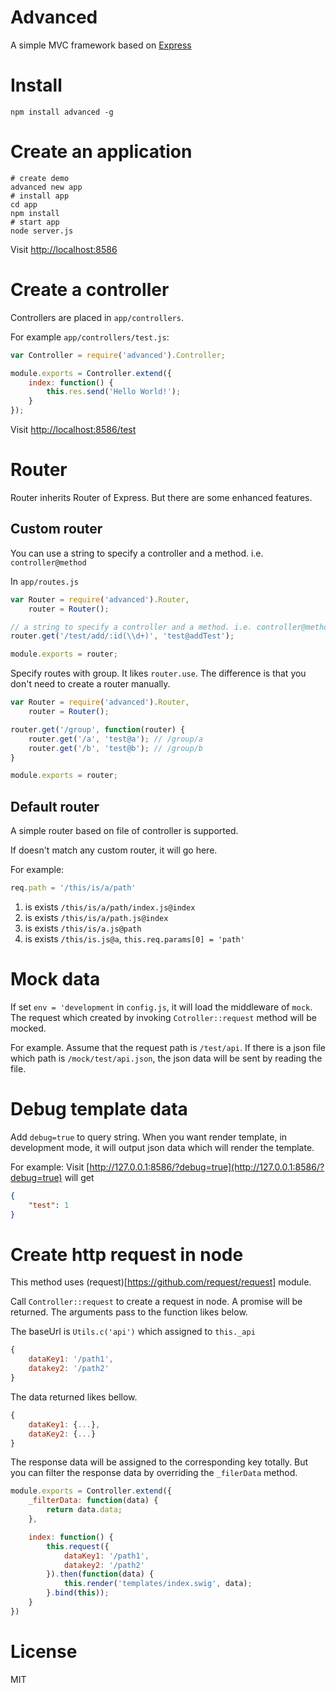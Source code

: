# Advanced

A simple MVC framework based on [Express](https://github.com/strongloop/express)

# Install

```
npm install advanced -g
```

# Create an application

```shell
# create demo
advanced new app
# install app
cd app
npm install
# start app
node server.js
```

Visit [http://localhost:8586](http://localhost:8586)

# Create a controller

Controllers are placed in `app/controllers`.

For example `app/controllers/test.js`:

```javascript
var Controller = require('advanced').Controller;

module.exports = Controller.extend({
    index: function() {
        this.res.send('Hello World!');
    }
});
```

Visit [http://localhost:8586/test](http://localhost:8586/test)

# Router

Router inherits Router of Express. But there are some enhanced features.

## Custom router

You can use a string to specify a controller and a method. i.e. `controller@method`

In `app/routes.js`

```javascript
var Router = require('advanced').Router,
    router = Router();

// a string to specify a controller and a method. i.e. controller@method
router.get('/test/add/:id(\\d+)', 'test@addTest');

module.exports = router;
```

Specify routes with group. It likes `router.use`. The difference is that you don't need to create a router manually.

```javascript
var Router = require('advanced').Router,
    router = Router();

router.get('/group', function(router) {
    router.get('/a', 'test@a'); // /group/a
    router.get('/b', 'test@b'); // /group/b
}

module.exports = router;
```

## Default router

A simple router based on file of controller is supported.

If doesn't match any custom router, it will go here.

For example:

```javascript
req.path = '/this/is/a/path'
```

1. is exists `/this/is/a/path/index.js@index`
2. is exists `/this/is/a/path.js@index`
3. is exists `/this/is/a.js@path`
4. is exists `/this/is.js@a`, `this.req.params[0] = 'path'`

# Mock data

If set `env = 'development` in `config.js`, it will load the middleware of `mock`. The request which created by invoking `Cotroller::request` method will be mocked.

For example. Assume that the request path is `/test/api`. If there is a json file which path is `/mock/test/api.json`, the json data will be sent by reading the file.

# Debug template data

Add `debug=true` to query string. When you want render template, in development mode, it will output json data which will render the template.

For example: Visit [http://127.0.0.1:8586/?debug=true](http://127.0.0.1:8586/?debug=true) will get
```json
{
    "test": 1
}
```

# Create http request in node

This method uses (request)[https://github.com/request/request] module.

Call `Controller::request` to create a request in node. A promise will be returned. The arguments pass to the function likes below.

The baseUrl is `Utils.c('api')` which assigned to `this._api`

```javascript
{
    dataKey1: '/path1',
    datakey2: '/path2'
}
```

The data returned likes bellow.

```javascript
{
    dataKey1: {...},
    dataKey2: {...}
}
```

The response data will be assigned to the corresponding key totally. But you can filter the response data by overriding the `_filerData` method.

```javascript
module.exports = Controller.extend({
    _filterData: function(data) {
        return data.data;
    },

    index: function() {
        this.request({
            dataKey1: '/path1',
            datakey2: '/path2'
        }).then(function(data) {
            this.render('templates/index.swig', data);
        }.bind(this));
    }
})
```

# License

MIT